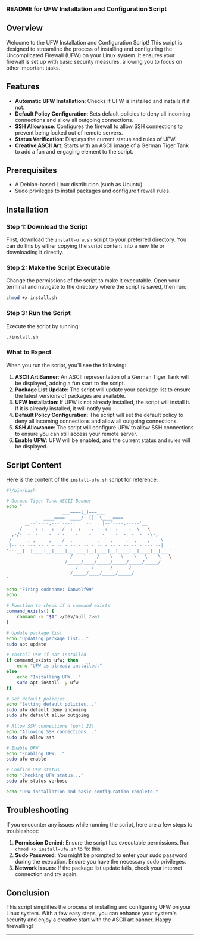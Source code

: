 ### README for UFW Installation and Configuration Script

## Overview

Welcome to the UFW Installation and Configuration Script! This script is designed to streamline the process of installing and configuring the Uncomplicated Firewall (UFW) on your Linux system. It ensures your firewall is set up with basic security measures, allowing you to focus on other important tasks.

## Features

- **Automatic UFW Installation**: Checks if UFW is installed and installs it if not.
- **Default Policy Configuration**: Sets default policies to deny all incoming connections and allow all outgoing connections.
- **SSH Allowance**: Configures the firewall to allow SSH connections to prevent being locked out of remote servers.
- **Status Verification**: Displays the current status and rules of UFW.
- **Creative ASCII Art**: Starts with an ASCII image of a German Tiger Tank to add a fun and engaging element to the script.

## Prerequisites

- A Debian-based Linux distribution (such as Ubuntu).
- Sudo privileges to install packages and configure firewall rules.

## Installation

### Step 1: Download the Script

First, download the `install-ufw.sh` script to your preferred directory. You can do this by either copying the script content into a new file or downloading it directly.

### Step 2: Make the Script Executable

Change the permissions of the script to make it executable. Open your terminal and navigate to the directory where the script is saved, then run:

```bash
chmod +x install.sh
```

### Step 3: Run the Script

Execute the script by running:

```bash
./install.sh
```

### What to Expect

When you run the script, you'll see the following:

1. **ASCII Art Banner**: An ASCII representation of a German Tiger Tank will be displayed, adding a fun start to the script.
2. **Package List Update**: The script will update your package list to ensure the latest versions of packages are available.
3. **UFW Installation**: If UFW is not already installed, the script will install it. If it is already installed, it will notify you.
4. **Default Policy Configuration**: The script will set the default policy to deny all incoming connections and allow all outgoing connections.
5. **SSH Allowance**: The script will configure UFW to allow SSH connections to ensure you can still access your remote server.
6. **Enable UFW**: UFW will be enabled, and the current status and rules will be displayed.

## Script Content

Here is the content of the `install-ufw.sh` script for reference:

```bash
#!/bin/bash

# German Tiger Tank ASCII Banner
echo "                             ___       ___
                     ___====[_]===___
              ____====  ____/  []  \____====
       __--'----,---'----|    --    |--'----,-----'__
     /     : :   :   /  :  :    .    :   :    :  \   \
  ,-/-  -  -    -  - -    -    -    -    -  -  -  -  -\-,
 /      , ,     ,    /  ,    .    ,    ,     .  ,    ,    \  
 |-- -- --- -- - - -- - -- - -- - -- - -- - -- -- - --- --|
'---__|  |____|__|____|__|____|__|____|__|____|__|____|__|___'
                        /    '    /    \   \    \   \    \   \
                      /_____/____/_____/_____/_____/_____/
                          /     /  '   /      /
                        /_____/____/_____/_____/
"

echo "Firing codename: Ianwolf99"
echo

# Function to check if a command exists
command_exists() {
    command -v "$1" >/dev/null 2>&1
}

# Update package list
echo "Updating package list..."
sudo apt update

# Install UFW if not installed
if command_exists ufw; then
    echo "UFW is already installed."
else
    echo "Installing UFW..."
    sudo apt install -y ufw
fi

# Set default policies
echo "Setting default policies..."
sudo ufw default deny incoming
sudo ufw default allow outgoing

# Allow SSH connections (port 22)
echo "Allowing SSH connections..."
sudo ufw allow ssh

# Enable UFW
echo "Enabling UFW..."
sudo ufw enable

# Confirm UFW status
echo "Checking UFW status..."
sudo ufw status verbose

echo "UFW installation and basic configuration complete."
```

## Troubleshooting

If you encounter any issues while running the script, here are a few steps to troubleshoot:

1. **Permission Denied**: Ensure the script has executable permissions. Run `chmod +x install-ufw.sh` to fix this.
2. **Sudo Password**: You might be prompted to enter your sudo password during the execution. Ensure you have the necessary sudo privileges.
3. **Network Issues**: If the package list update fails, check your internet connection and try again.

## Conclusion

This script simplifies the process of installing and configuring UFW on your Linux system. With a few easy steps, you can enhance your system's security and enjoy a creative start with the ASCII art banner. Happy firewalling!

---

